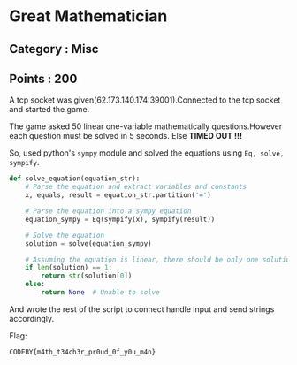 # Great Mathematician
## Category : Misc
## Points : 200

A tcp socket was given(62.173.140.174:39001).Connected to the tcp socket and started the game.

The game asked 50 linear one-variable mathematically questions.However each question must be solved in 5 seconds. Else __TIMED OUT !!!__

So, used python's `sympy` module and solved the equations using `Eq, solve, sympify`.

```py
def solve_equation(equation_str):
    # Parse the equation and extract variables and constants
    x, equals, result = equation_str.partition('=')

    # Parse the equation into a sympy equation
    equation_sympy = Eq(sympify(x), sympify(result))

    # Solve the equation
    solution = solve(equation_sympy)

    # Assuming the equation is linear, there should be only one solution
    if len(solution) == 1:
        return str(solution[0])
    else:
        return None  # Unable to solve
```

And wrote the rest of the script to connect handle input and send strings accordingly.

Flag:
```
CODEBY{m4th_t34ch3r_pr0ud_0f_y0u_m4n}
```
